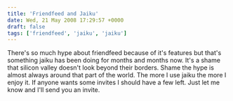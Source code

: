 ```yaml
---
title: 'Friendfeed and Jaiku'
date: Wed, 21 May 2008 17:29:57 +0000
draft: false
tags: ['friendfeed', 'jaiku', 'jaiku']
---
```


There's so much hype about friendfeed because of it's features but that's something jaiku has been doing for months and months now. It's a shame that silicon valley doesn't look beyond their borders. Shame the hype is almost always around that part of the world. The more I use jaiku the more I enjoy it. If anyone wants some invites I should have a few left. Just let me know and I'll send you an invite.